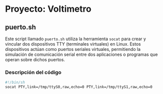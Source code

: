 # Proyecto: Voltimetro
## puerto.sh

Este script llamado `puerto.sh` utiliza la herramienta `socat` para crear y vincular dos dispositivos TTY (terminales virtuales) en Linux. Estos dispositivos actúan como puertos seriales virtuales, permitiendo la simulación de comunicación serial entre dos aplicaciones o programas que operan sobre dichos puertos.

### Descripción del código

```bash
#!/bin/sh
socat PTY,link=/tmp/ttyS0,raw,echo=0 PTY,link=/tmp/ttyS1,raw,echo=0


